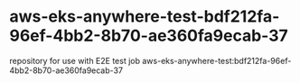 # aws-eks-anywhere-test-bdf212fa-96ef-4bb2-8b70-ae360fa9ecab-37
repository for use with E2E test job aws-eks-anywhere-test:bdf212fa-96ef-4bb2-8b70-ae360fa9ecab-37
